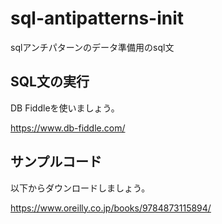 # sql-antipatterns-init
sqlアンチパターンのデータ準備用のsql文

## SQL文の実行

DB Fiddleを使いましょう。

https://www.db-fiddle.com/

## サンプルコード

以下からダウンロードしましょう。

https://www.oreilly.co.jp/books/9784873115894/
